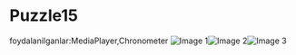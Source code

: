 # Puzzle15
foydalanilganlar:MediaPlayer,Chronometer
![Image 1](https://github.com/MurotxonovAnvarxon/Puzzle15/assets/132901356/1ad82039-d127-4b0c-8641-c8fa55c79b13)![Image 2](https://github.com/MurotxonovAnvarxon/Puzzle15/assets/132901356/b8965800-d34f-49dc-85ee-a87e31f30921)![Image 3](https://github.com/MurotxonovAnvarxon/Puzzle15/assets/132901356/7735fb31-09bd-45e0-b368-68266224c4ad)




